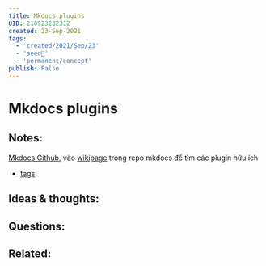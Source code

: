 ```yaml
---
title: Mkdocs plugins
UID: 210923232312
created: 23-Sep-2021
tags:
  - 'created/2021/Sep/23'
  - 'seed🥜'
  - 'permanent/concept'
publish: False
---
```

# Mkdocs plugins

## Notes:
[Mkdocs Github](https://github.com/mkdocs/mkdocs), vào [wikipage](https://github.com/mkdocs/mkdocs/wiki) trong repo mkdocs để tìm các plugin hữu ích
- [tags](https://github.com/jldiaz/mkdocs-plugin-tags)

## Ideas & thoughts:

## Questions:

## Related:
